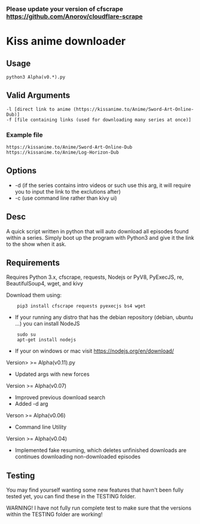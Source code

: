 ### Please update your version of cfscrape https://github.com/Anorov/cloudflare-scrape

# Kiss anime downloader
## Usage
```
python3 Alpha(v0.*).py
```
## Valid Arguments
```
-l [direct link to anime (https://kissanime.to/Anime/Sword-Art-Online-Dub)]
-f [file containing links (used for downloading many series at once)]
```
### Example file
```
https://kissanime.to/Anime/Sword-Art-Online-Dub
https://kissanime.to/Anime/Log-Horizon-Dub
```

## Options
* -d (if the series contains intro videos or such use this arg, it will require you to input the link to the exclutions after)
* -c (use command line rather than kivy ui)

## Desc
A quick script written in python that will auto download all episodes found within a series. Simply boot up the program with Python3 and give it the link to the show when it ask.

## Requirements
Requires Python 3.x, cfscrape, requests, Nodejs or PyV8, PyExecJS, re, BeautifulSoup4, wget, and kivy

Download them using: 
```
    pip3 install cfscrape requests pyexecjs bs4 wget
```
- If your running any distro that has the debian repository (debian, ubuntu ...) you can install NodeJS
```
    sudo su
    apt-get install nodejs
 ```

- If your on windows or mac visit
    https://nodejs.org/en/download/

Version> >= Alpha(v0.11).py
- Updated args with new forces

Version >= Alpha(v0.07)
- Improved previous download search
- Added -d arg

Verson >= Alpha(v0.06)
- Command line Utility

Version >= Alpha(v0.04)
- Implemented fake resuming, which deletes unfinished downloads are continues downloading non-downloaded episodes

## Testing
You may find yourself wanting some new features that havn't been fully tested yet, you can find these in the TESTING folder.

WARNING! I have not fully run complete test to make sure that the versions within the TESTING folder are working!
